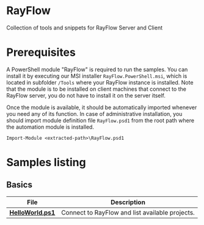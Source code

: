 # RayFlow
Collection of tools and snippets for RayFlow Server and Client

# Prerequisites
A PowerShell module "RayFlow" is required to run the samples. You can install it by executing our MSI installer ``RayFlow.PowerShell.msi``, which is located in subfolder ``/Tools`` where your RayFlow instance is installed. Note that the module is to be installed on client machines that connect to the RayFlow server, you do not have to install it on the server itself.

Once the module is available, it should be automatically imported whenever you need any of its function. In case of administrative installation, you should import module definition file ``RayFlow.psd1`` from the root path where the automation module is installed.

    Import-Module <extracted-path>\RayFlow.psd1

# Samples listing
## Basics
| File     | Description  |
| -------------------------- | ---------------------------------------------------------- |
| **[HelloWorld.ps1](PS1-Samples/Basics/HelloWorld.ps1)** | Connect to RayFlow and list available projects. |